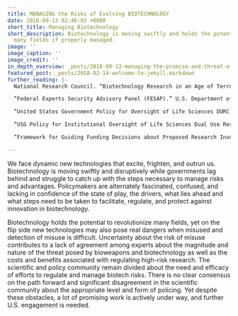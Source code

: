 ```yaml
---
title: MANAGING the Risks of Evolving BIOTECHNOLOGY
date: 2018-09-13 02:46:03 +0000
short_title: Managing Biotechnology
short_description: Biotechnology is moving swiftly and holds the potential to revolutionize
  many fields if properly managed.
image: ''
image_caption: ''
image_credit: ''
in_depth_overview: _posts/2018-09-13-managing-the-promise-and-threat-of-evolving-biotechnology.md
featured_post: _posts/2018-02-14-welcome-to-jekyll.markdown
further_reading: |-
  National Research Council. “Biotechnology Research in an Age of Terrorism.” The National Academies Press. 2004. [https://www.nap.edu/catalog/10827/biotechnology-research-in-an-age-of-terrorism.](https://www.nap.edu/catalog/10827/biotechnology-research-in-an-age-of-terrorism. "https://www.nap.edu/catalog/10827/biotechnology-research-in-an-age-of-terrorism.")

  “Federal Experts Security Advisory Panel (FESAP).” U.S. Department of Health and Human Services. Last reviewed September 13, 2017. [https://www.phe.gov/Preparedness/legal/boards/fesap/Pages/default.aspx.](https://www.phe.gov/Preparedness/legal/boards/fesap/Pages/default.aspx. "https://www.phe.gov/Preparedness/legal/boards/fesap/Pages/default.aspx.")

  “United States Government Policy for Oversight of Life Sciences DURC.” U.S. Department of Health and Human Services. March 29, 2012. [https://www.phe.gov/s3/dualuse/Pages/USGOversightPolicy.aspx.](https://www.phe.gov/s3/dualuse/Pages/USGOversightPolicy.aspx. "https://www.phe.gov/s3/dualuse/Pages/USGOversightPolicy.aspx.")

  “USG Policy for Institutional Oversight of Life Sciences Dual Use Research of Concern.” U.S. Department of Health and Human Services. September 24, 2014. [https://www.phe.gov/about/OPP/DURCworkshop/Pages/default.aspx.](https://www.phe.gov/about/OPP/DURCworkshop/Pages/default.aspx. "https://www.phe.gov/about/OPP/DURCworkshop/Pages/default.aspx.")

  “Framework for Guiding Funding Decisions about Proposed Research Involving Enhanced Potential Pandemic Pathogens.” U.S. Department of Health and Human Services. 2017. [https://www.phe.gov/s3/dualuse/Documents/P3CO.pdf.](https://www.phe.gov/s3/dualuse/Documents/P3CO.pdf. "https://www.phe.gov/s3/dualuse/Documents/P3CO.pdf.")

---
```

We face dynamic new technologies that excite, frighten, and outrun us. Biotechnology is moving swiftly and disruptively while governments lag behind and struggle to catch up with the steps necessary to manage risks and advantages. Policymakers are alternately fascinated, confused, and lacking in confidence of the state of play, the drivers, what lies ahead and what steps need to be taken to facilitate, regulate, and protect against innovation in biotechnology.

Biotechnology holds the potential to revolutionize many fields, yet on the flip side new technologies may also pose real dangers when misused and detection of misuse is difficult. Uncertainty about the risk of misuse contributes to a lack of agreement among experts about the magnitude and nature of the threat posed by bioweapons and biotechnology as well as the costs and benefits associated with regulating high-risk research. The scientific and policy community remain divided about the need and efficacy of efforts to regulate and manage biotech risks. There is no clear consensus on the path forward and significant disagreement in the scientific community about the appropriate level and form of policing. Yet despite these obstacles, a lot of promising work is actively under way, and further U.S. engagement is needed.